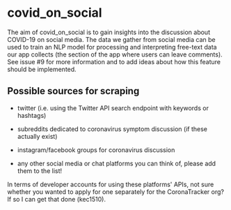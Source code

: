 # covid_on_social

The aim of covid_on_social is to gain insights into the discussion about COVID-19 on social media. The data we gather from social media can be used to train an NLP model for processing and interpreting free-text data our app collects (the section of the app where users can leave comments). See issue #9 for more information and to add ideas about how this feature should be implemented.

## Possible sources for scraping

- twitter (i.e. using the Twitter API search endpoint with keywords or hashtags)

- subreddits dedicated to coronavirus symptom discussion (if these actually exist)

- instagram/facebook groups for coronavirus discussion

- any other social media or chat platforms you can think of, please add them to the list!

In terms of developer accounts for using these platforms' APIs, not sure whether you wanted to apply for one separately for the CoronaTracker org? If so I can get that done (kec1510).

